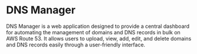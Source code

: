 <h1 style="white">DNS Manager</h1>
DNS Manager is a web application designed to provide a central dashboard for automating the management of domains and DNS records in bulk on AWS Route 53. It allows users to upload, view, add, edit, and delete domains and DNS records easily through a user-friendly interface.
